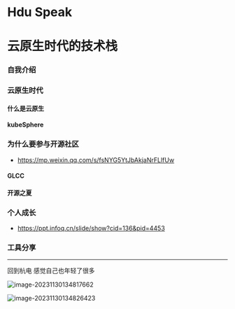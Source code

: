 # Hdu Speak


# 云原生时代的技术栈

### 自我介绍

### 云原生时代

#### 什么是云原生

#### kubeSphere 

### 为什么要参与开源社区

* https://mp.weixin.qq.com/s/fsNYG5YtJbAkjaNrFLlfUw

#### GLCC

#### 开源之夏

### 个人成长

* https://ppt.infoq.cn/slide/show?cid=136&pid=4453


### 工具分享



----

回到杭电 感觉自己也年轻了很多

![image-20231130134817662](https://zhuyaguang-1308110266.cos.ap-shanghai.myqcloud.com/img/image-20231130134817662.png)





![image-20231130134826423](https://zhuyaguang-1308110266.cos.ap-shanghai.myqcloud.com/img/image-20231130134826423.png)




